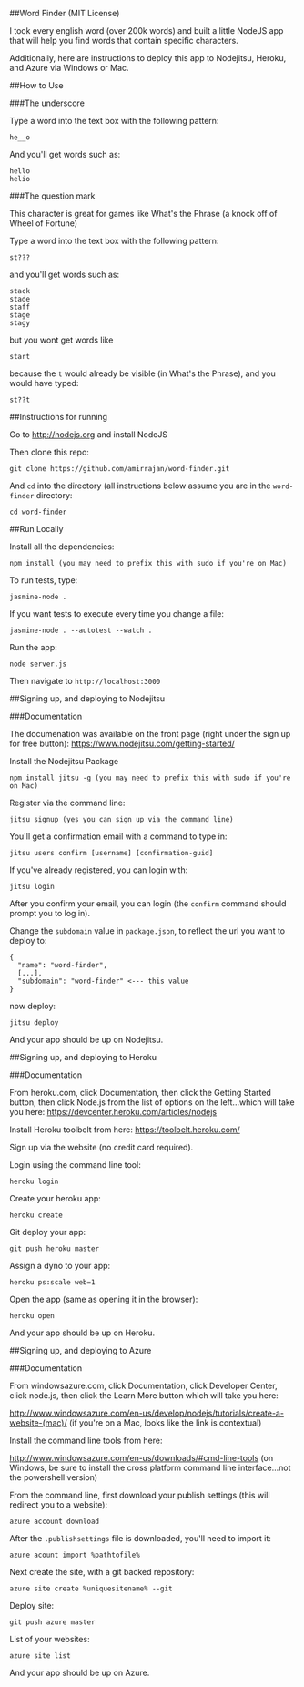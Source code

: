 ##Word Finder (MIT License)

I took every english word (over 200k words) and built a little NodeJS app that will help you find words that contain specific characters.

Additionally, here are instructions to deploy this app to Nodejitsu, Heroku, and Azure via Windows or Mac.

##How to Use

###The underscore

Type a word into the text box with the following pattern:

    he__o

And you'll get words such as:

    hello
    helio

###The question mark

This character is great for games like What's the Phrase (a knock off of Wheel of Fortune)

Type a word into the text box with the following pattern:

    st???

and you'll get words such as:

    stack
    stade
    staff
    stage
    stagy

but you wont get words like

    start

because the `t` would already be visible (in What's the Phrase), and you would have typed:

    st??t

##Instructions for running

Go to http://nodejs.org and install NodeJS

Then clone this repo:

    git clone https://github.com/amirrajan/word-finder.git

And `cd` into the directory (all instructions below assume you are in the `word-finder` directory:

    cd word-finder

##Run Locally

Install all the dependencies:

    npm install (you may need to prefix this with sudo if you're on Mac)

To run tests, type:

    jasmine-node .

If you want tests to execute every time you change a file:

    jasmine-node . --autotest --watch .

Run the app:

    node server.js

Then navigate to `http://localhost:3000`

##Signing up, and deploying to Nodejitsu

###Documentation

The documenation was available on the front page (right under the sign up for free button): https://www.nodejitsu.com/getting-started/

Install the Nodejitsu Package

    npm install jitsu -g (you may need to prefix this with sudo if you're on Mac)

Register via the command line:

    jitsu signup (yes you can sign up via the command line)

You'll get a confirmation email with a command to type in:

    jitsu users confirm [username] [confirmation-guid]

If you've already registered, you can login with:

    jitsu login

After you confirm your email, you can login (the `confirm` command should prompt you to log in).

Change the `subdomain` value in `package.json`, to reflect the url you want to deploy to:

    {
      "name": "word-finder",
      [...],
      "subdomain": "word-finder" <--- this value
    }

now deploy:

    jitsu deploy

And your app should be up on Nodejitsu.

##Signing up, and deploying to Heroku

###Documentation

From heroku.com, click Documentation, then click the Getting Started button, then click Node.js from the list of options on the left...which will take you here: https://devcenter.heroku.com/articles/nodejs 

Install Heroku toolbelt from here: https://toolbelt.heroku.com/

Sign up via the website (no credit card required).

Login using the command line tool:

    heroku login

Create your heroku app:

    heroku create

Git deploy your app:

    git push heroku master

Assign a dyno to your app:

    heroku ps:scale web=1

Open the app (same as opening it in the browser):

    heroku open

And your app should be up on Heroku.

##Signing up, and deploying to Azure

###Documentation

From windowsazure.com, click Documentation, click Developer Center, click node.js, then click the Learn More button which will take you here:

http://www.windowsazure.com/en-us/develop/nodejs/tutorials/create-a-website-(mac)/ (if you're on a Mac, looks like the link is contextual)

Install the command line tools from here:

http://www.windowsazure.com/en-us/downloads/#cmd-line-tools (on Windows, be sure to install the cross platform command line interface...not the powershell version)

From the command line, first download your publish settings (this will redirect you to a website):

    azure account download

After the `.publishsettings` file is downloaded, you'll need to import it:

    azure acount import %pathtofile%

Next create the site, with a git backed repository:
    
    azure site create %uniquesitename% --git

Deploy site:

    git push azure master

List of your websites:

    azure site list

And your app should be up on Azure.

